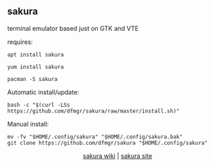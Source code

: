 ## sakura  
  
terminal emulator based just on GTK and VTE  
  
requires:    
```
apt install sakura
```  
```
yum install sakura
```  
```
pacman -S sakura
```  
  
Automatic install/update:
```
bash -c "$(curl -LSs https://github.com/dfmgr/sakura/raw/master/install.sh)"
```
Manual install:
```
mv -fv "$HOME/.config/sakura" "$HOME/.config/sakura.bak"
git clone https://github.com/dfmgr/sakura "$HOME/.config/sakura"
```
  
  
<p align=center>
  <a href="https://launchpad.net/sakura" target="_blank">sakura wiki</a>  |  
  <a href="http://www.pleyades.net/david/projects/sakura" target="_blank">sakura site</a>
</p>  
